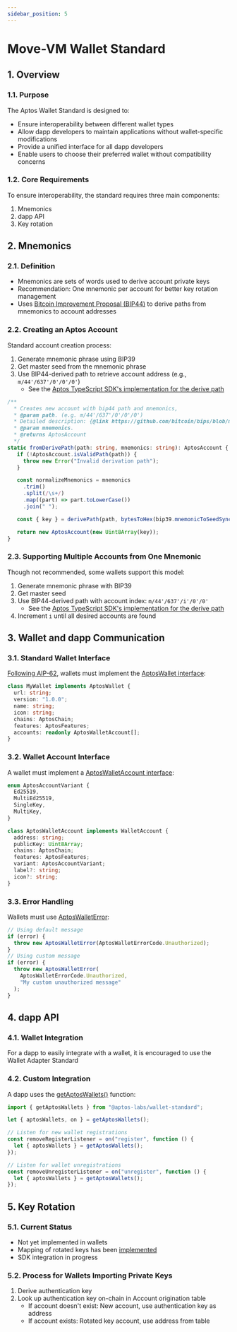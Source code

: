 ```yaml
---
sidebar_position: 5
---
```


# Move-VM Wallet Standard

## 1. Overview
### 1.1. Purpose
The Aptos Wallet Standard is designed to:
- Ensure interoperability between different wallet types
- Allow dapp developers to maintain applications without wallet-specific modifications
- Provide a unified interface for all dapp developers
- Enable users to choose their preferred wallet without compatibility concerns

### 1.2. Core Requirements
To ensure interoperability, the standard requires three main components:
1. Mnemonics
2. dapp API
3. Key rotation

## 2. Mnemonics
### 2.1. Definition
- Mnemonics are sets of words used to derive account private keys
- Recommendation: One mnemonic per account for better key rotation management
- Uses [Bitcoin Improvement Proposal (BIP44)](https://github.com/bitcoin/bips/blob/master/bip-0044.mediawiki) to derive paths from mnemonics to account addresses

### 2.2. Creating an Aptos Account
Standard account creation process:
1. Generate mnemonic phrase using BIP39
2. Get master seed from the mnemonic phrase
3. Use BIP44-derived path to retrieve account address (e.g., `m/44'/637'/0'/0'/0'`)
   - See the [Aptos TypeScript SDK's implementation for the derive path](https://github.com/aptos-labs/aptos-ts-sdk/blob/main/src/account/Account.ts#L181-L202)

```typescript
/**
  * Creates new account with bip44 path and mnemonics,
  * @param path. (e.g. m/44'/637'/0'/0'/0')
  * Detailed description: {@link https://github.com/bitcoin/bips/blob/master/bip-0044.mediawiki}
  * @param mnemonics.
  * @returns AptosAccount
  */
static fromDerivePath(path: string, mnemonics: string): AptosAccount {
   if (!AptosAccount.isValidPath(path)) {
     throw new Error("Invalid derivation path");
   }

   const normalizeMnemonics = mnemonics
     .trim()
     .split(/\s+/)
     .map((part) => part.toLowerCase())
     .join(" ");

   const { key } = derivePath(path, bytesToHex(bip39.mnemonicToSeedSync(normalizeMnemonics)));

   return new AptosAccount(new Uint8Array(key));
}
```

### 2.3. Supporting Multiple Accounts from One Mnemonic
Though not recommended, some wallets support this model:
1. Generate mnemonic phrase with BIP39
2. Get master seed
3. Use BIP44-derived path with account index: `m/44'/637'/i'/0'/0'`
   - See the [Aptos TypeScript SDK's implementation for the derive path](https://github.com/aptos-labs/aptos-core/blob/1bc5fd1f5eeaebd2ef291ac741c0f5d6f75ddaef/ecosystem/typescript/sdk/src/aptos_account.ts#L49-L69)
4. Increment `i` until all desired accounts are found

## 3. Wallet and dapp Communication
### 3.1. Standard Wallet Interface
[Following AIP-62](https://github.com/aptos-foundation/AIPs/blob/main/aips/aip-62.md), wallets must implement the [AptosWallet interface](https://github.com/aptos-labs/wallet-standard/blob/main/src/wallet.ts):

```typescript
class MyWallet implements AptosWallet {
  url: string;
  version: "1.0.0";
  name: string;
  icon: string;
  chains: AptosChain;
  features: AptosFeatures;
  accounts: readonly AptosWalletAccount[];
}
```

### 3.2. Wallet Account Interface
A wallet must implement a [AptosWalletAccount interface](https://github.com/aptos-labs/wallet-standard/blob/main/src/account.ts):

```typescript
enum AptosAccountVariant {
  Ed25519,
  MultiEd25519,
  SingleKey,
  MultiKey,
}

class AptosWalletAccount implements WalletAccount {
  address: string;
  publicKey: Uint8Array;
  chains: AptosChain;
  features: AptosFeatures;
  variant: AptosAccountVariant;
  label?: string;
  icon?: string;
}
```

### 3.3. Error Handling
Wallets must use [AptosWalletError](https://github.com/aptos-labs/wallet-standard/blob/main/src/errors.ts):
```typescript
// Using default message
if (error) {
  throw new AptosWalletError(AptosWalletErrorCode.Unauthorized);
}
// Using custom message
if (error) {
  throw new AptosWalletError(
    AptosWalletErrorCode.Unauthorized,
    "My custom unauthorized message"
  );
}
```

## 4. dapp API
### 4.1. Wallet Integration
For a dapp to easily integrate with a wallet, it is encouraged to use the  Wallet Adapter Standard

### 4.2. Custom Integration
A dapp uses the [getAptosWallets()](https://github.com/aptos-labs/wallet-standard/blob/main/src/detect.ts#L40) function:

```typescript
import { getAptosWallets } from "@aptos-labs/wallet-standard";

let { aptosWallets, on } = getAptosWallets();

// Listen for new wallet registrations
const removeRegisterListener = on("register", function () {
  let { aptosWallets } = getAptosWallets();
});

// Listen for wallet unregistrations
const removeUnregisterListener = on("unregister", function () {
  let { aptosWallets } = getAptosWallets();
});
```

## 5. Key Rotation
### 5.1. Current Status
- Not yet implemented in wallets
- Mapping of rotated keys has been [implemented](https://github.com/aptos-labs/aptos-core/pull/2972)
- SDK integration in progress

### 5.2. Process for Wallets Importing Private Keys
1. Derive authentication key
2. Look up authentication key on-chain in Account origination table
   - If account doesn't exist: New account, use authentication key as address
   - If account exists: Rotated key account, use address from table
